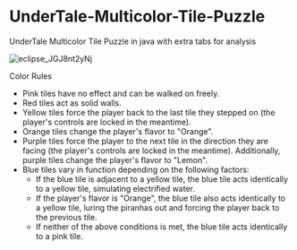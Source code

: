 # UnderTale-Multicolor-Tile-Puzzle

UnderTale Multicolor Tile Puzzle in java with extra tabs for analysis

![eclipse_JGJ8nt2yNj](https://github.com/Creepler13/UnderTale-Multicolor-Tile-Puzzle/assets/29956950/1d89565a-54d5-44fb-8915-95a2469a50cf)


Color Rules 

 - Pink tiles have no effect and can be walked on freely.
 - Red tiles act as solid walls.
 - Yellow tiles force the player back to the last tile they stepped on (the player's controls are locked in the meantime).
 - Orange tiles change the player's flavor to "Orange".
 - Purple tiles force the player to the next tile in the direction they are facing (the player's controls are locked in the meantime). Additionally, purple tiles change the player's flavor to "Lemon".
 - Blue tiles vary in function depending on the following factors:
     - If the blue tile is adjacent to a yellow tile, the blue tile acts identically to a yellow tile, simulating electrified water.
     - If the player's flavor is "Orange", the blue tile also acts identically to a yellow tile, luring the piranhas out and forcing the player back to the previous tile.
     - If neither of the above conditions is met, the blue tile acts identically to a pink tile.
